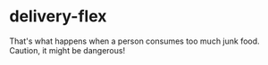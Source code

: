# delivery-flex
That's what happens when a person consumes too much junk food. Caution, it might be dangerous!
